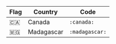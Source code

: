 
|  Flag        | Country    | Code        |
|--------------|------------|-------------|
| :canada:     | Canada     | `:canada:`  |
| :madagascar: | Madagascar | `:madagascar:` | 
